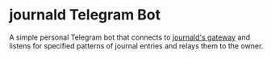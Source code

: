 # journald Telegram Bot

A simple personal Telegram bot that connects to
[journald's gateway](https://www.freedesktop.org/software/systemd/man/systemd-journal-gatewayd.html) and listens for
specified patterns of journal entries and relays them to the owner.

